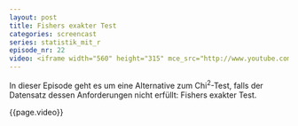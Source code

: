 ```yaml
---
layout: post
title: Fishers exakter Test
categories: screencast
series: statistik_mit_r
episode_nr: 22
video: <iframe width="560" height="315" mce_src="http://www.youtube.com/embed/ZRAU3t_mIGc" frameborder="0" allowfullscreen="" src="http://www.youtube.com/embed/ZRAU3t_mIGc"></iframe>
---
```


In dieser Episode geht es um eine Alternative zum Chi<sup>2</sup>-Test, falls der Datensatz dessen Anforderungen nicht erfüllt: Fishers exakter Test.

{{page.video}}
